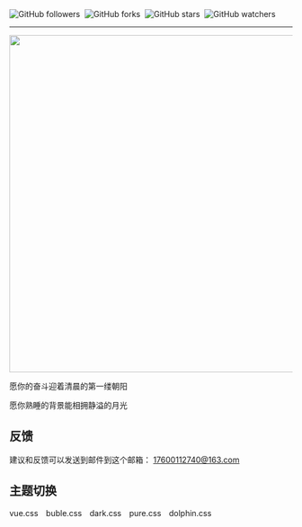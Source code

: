 


<a href="https://github.com/powercandy" style="text-decoration: none; margin-right: 4px;" target="_blank_">
  <img alt="GitHub followers" src="https://img.shields.io/github/followers/powercandy?style=social">
</a>

<a href="https://github.com/powercandy/neptune" style="text-decoration: none; margin-right: 4px;" target="_blank_">
  <img alt="GitHub forks" src="https://img.shields.io/github/forks/powercandy/neptune?style=social">
</a>

<a href="https://github.com/powercandy/neptune" style="text-decoration: none; margin-right: 4px;" target="_blank_">
  <img alt="GitHub stars" src="https://img.shields.io/github/stars/powercandy/neptune?style=social">
</a>

<a href="https://github.com/powercandy/neptune" style="text-decoration: none; margin-right: 4px;" target="_blank_">
  <img alt="GitHub watchers" src="https://img.shields.io/github/watchers/powercandy/neptune?style=social">
</a>

----------

<img src="https://pic2.zhimg.com/v2-848abbfdb86197eadbaa5286ddd351d1_r.jpg" alt="" style="width: 600px;">

愿你的奋斗迎着清晨的第一缕朝阳

愿你熟睡的背景能相拥静溢的月光



## 反馈

建议和反馈可以发送到邮件到这个邮箱： 17600112740@163.com


## 主题切换

<div class="demo-theme-preview">
  <a data-theme="vue">vue.css</a>
  <a data-theme="buble">buble.css</a>
  <a data-theme="dark">dark.css</a>
  <a data-theme="pure">pure.css</a>
  <a data-theme="dolphin">dolphin.css</a>
</div>

<style> .demo-theme-preview a { padding-right: 10px; } .demo-theme-preview a:hover { cursor: pointer; text-decoration: underline; } </style> 
<script> 
  var preview = Docsify.dom.find('.demo-theme-preview'); 
  var themes = Docsify.dom.findAll('[data-type="theme"]'); 
  preview.onclick = function (e) {
    var title = e.target.getAttribute('data-theme');
    themes.forEach(function (theme) {
      theme.disabled = theme.title !== title;
    }); 
  }; 
</script>